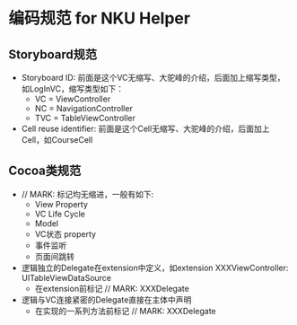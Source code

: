 # 编码规范 for NKU Helper
## Storyboard规范
- Storyboard ID: 前面是这个VC无缩写、大驼峰的介绍，后面加上缩写类型，如LogInVC，缩写类型如下：
    - VC = ViewController
    - NC = NavigationController
    - TVC = TableViewController
- Cell reuse identifier: 前面是这个Cell无缩写、大驼峰的介绍，后面加上Cell，如CourseCell

## Cocoa类规范
- // MARK: 标记均无缩进，一般有如下:
    - View Property
    - VC Life Cycle
    - Model
    - VC状态 property
    - 事件监听
    - 页面间跳转
- 逻辑独立的Delegate在extension中定义，如extension XXXViewController: UITableViewDataSource
    - 在extension前标记 // MARK: XXXDelegate
- 逻辑与VC连接紧密的Delegate直接在主体中声明
    - 在实现的一系列方法前标记 // MARK: XXXDelegate